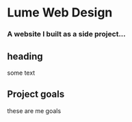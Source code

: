 # Lume Web Design 
### A website I built as a side project...

## heading
some text

## Project goals
these are me goals
